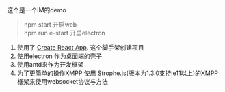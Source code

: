 这个是一个IM的demo

> npm start 开启web  
> npm run e-start 开启electron

1. 使用了 [Create React App](https://github.com/facebook/create-react-app).
这个脚手架创建项目
2. 使用electron 作为桌面端的壳子
3. 使用antd来作为开发框架
4. 为了更简单的操作XMPP 使用 Strophe.js(版本为1.3.0支持ie11以上)的XMPP框架来使用websocket协议与方法